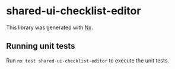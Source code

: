 # shared-ui-checklist-editor

This library was generated with [Nx](https://nx.dev).

## Running unit tests

Run `nx test shared-ui-checklist-editor` to execute the unit tests.

